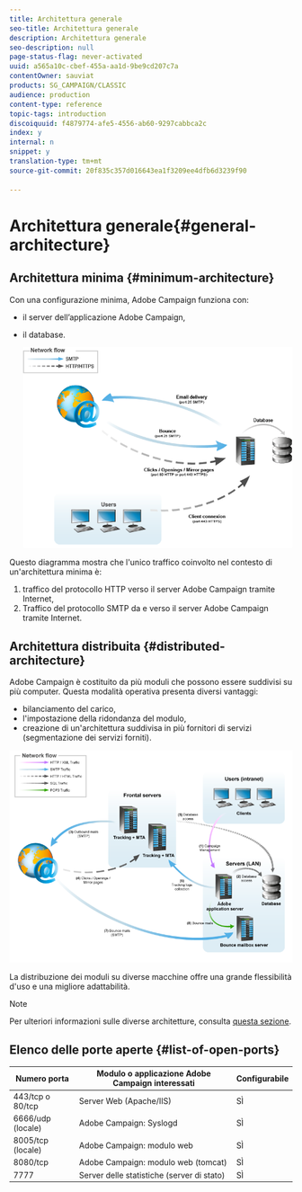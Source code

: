```yaml
---
title: Architettura generale
seo-title: Architettura generale
description: Architettura generale
seo-description: null
page-status-flag: never-activated
uuid: a565a10c-cbef-455a-aa1d-9be9cd207c7a
contentOwner: sauviat
products: SG_CAMPAIGN/CLASSIC
audience: production
content-type: reference
topic-tags: introduction
discoiquuid: f4879774-afe5-4556-ab60-9297cabbca2c
index: y
internal: n
snippet: y
translation-type: tm+mt
source-git-commit: 20f835c357d016643ea1f3209ee4dfb6d3239f90

---
```



# Architettura generale{#general-architecture}

## Architettura minima {#minimum-architecture}

Con una configurazione minima, Adobe Campaign funziona con:

* il server dell’applicazione Adobe Campaign,
* il database.

   ![](assets/formation_exploitation.png)

Questo diagramma mostra che l&#39;unico traffico coinvolto nel contesto di un&#39;architettura minima è:

1. traffico del protocollo HTTP verso il server Adobe Campaign tramite Internet,
1. Traffico del protocollo SMTP da e verso il server Adobe Campaign tramite Internet.

## Architettura distribuita {#distributed-architecture}

Adobe Campaign è costituito da più moduli che possono essere suddivisi su più computer. Questa modalità operativa presenta diversi vantaggi:

* bilanciamento del carico,
* l&#39;impostazione della ridondanza del modulo,
* creazione di un&#39;architettura suddivisa in più fornitori di servizi (segmentazione dei servizi forniti).

![](assets/architecturerepartie.png)

La distribuzione dei moduli su diverse macchine offre una grande flessibilità d&#39;uso e una migliore adattabilità.

>[!NOTE]
>
>Per ulteriori informazioni sulle diverse architetture, consulta [questa sezione](../../installation/using/general-architecture.md).

## Elenco delle porte aperte {#list-of-open-ports}

| Numero porta | Modulo o applicazione Adobe Campaign interessati | Configurabile |
|---|---|---|
| 443/tcp o 80/tcp | Server Web (Apache/IIS) | SÌ |
| 6666/udp (locale) | Adobe Campaign: Syslogd | SÌ |
| 8005/tcp (locale) | Adobe Campaign: modulo web | SÌ |
| 8080/tcp | Adobe Campaign: modulo web (tomcat) | SÌ |
| 7777 | Server delle statistiche (server di stato) | SÌ |

